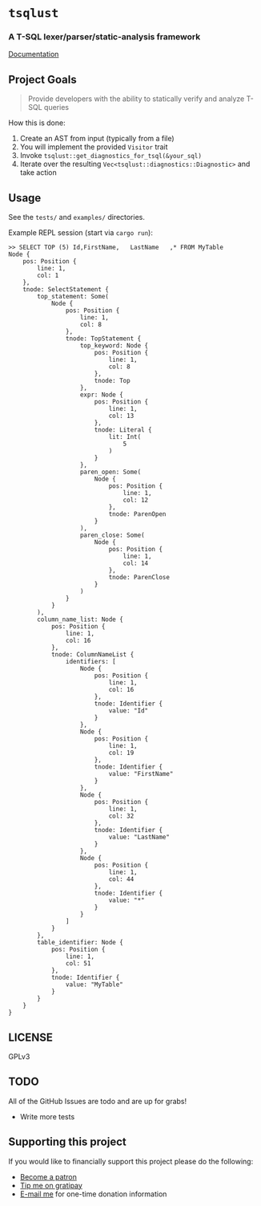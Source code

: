 # `tsqlust`

### A T-SQL lexer/parser/static-analysis framework

[Documentation](https://phrohdoh.github.io/tsqlust/tsqlust/index.html)

## Project Goals

> Provide developers with the ability to statically verify and analyze T-SQL queries

How this is done:

1. Create an AST from input (typically from a file)
2. You will implement the provided `Visitor` trait
3. Invoke `tsqlust::get_diagnostics_for_tsql(&your_sql)`
4. Iterate over the resulting `Vec<tsqlust::diagnostics::Diagnostic>` and take action

## Usage

See the `tests/` and `examples/` directories.

Example REPL session (start via `cargo run`):
```
>> SELECT TOP (5) Id,FirstName,   LastName   ,* FROM MyTable
Node {
    pos: Position {
        line: 1,
        col: 1
    },
    tnode: SelectStatement {
        top_statement: Some(
            Node {
                pos: Position {
                    line: 1,
                    col: 8
                },
                tnode: TopStatement {
                    top_keyword: Node {
                        pos: Position {
                            line: 1,
                            col: 8
                        },
                        tnode: Top
                    },
                    expr: Node {
                        pos: Position {
                            line: 1,
                            col: 13
                        },
                        tnode: Literal {
                            lit: Int(
                                5
                            )
                        }
                    },
                    paren_open: Some(
                        Node {
                            pos: Position {
                                line: 1,
                                col: 12
                            },
                            tnode: ParenOpen
                        }
                    ),
                    paren_close: Some(
                        Node {
                            pos: Position {
                                line: 1,
                                col: 14
                            },
                            tnode: ParenClose
                        }
                    )
                }
            }
        ),
        column_name_list: Node {
            pos: Position {
                line: 1,
                col: 16
            },
            tnode: ColumnNameList {
                identifiers: [
                    Node {
                        pos: Position {
                            line: 1,
                            col: 16
                        },
                        tnode: Identifier {
                            value: "Id"
                        }
                    },
                    Node {
                        pos: Position {
                            line: 1,
                            col: 19
                        },
                        tnode: Identifier {
                            value: "FirstName"
                        }
                    },
                    Node {
                        pos: Position {
                            line: 1,
                            col: 32
                        },
                        tnode: Identifier {
                            value: "LastName"
                        }
                    },
                    Node {
                        pos: Position {
                            line: 1,
                            col: 44
                        },
                        tnode: Identifier {
                            value: "*"
                        }
                    }
                ]
            }
        },
        table_identifier: Node {
            pos: Position {
                line: 1,
                col: 51
            },
            tnode: Identifier {
                value: "MyTable"
            }
        }
    }
}
```

## LICENSE

GPLv3

## TODO

All of the GitHub Issues are todo and are up for grabs!

* Write more tests

## Supporting this project

If you would like to financially support this project please do the following:
* [Become a patron](https://www.patreon.com/Phrohdoh)
* [Tip me on gratipay](https://gratipay.com/~Phrohdoh/)
* [E-mail me](mailto:taryn@phrohdoh.com) for one-time donation information